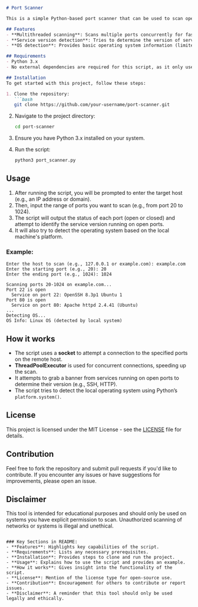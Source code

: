 
```markdown
# Port Scanner

This is a simple Python-based port scanner that can be used to scan open ports on a remote host. It supports multithreaded scanning for faster results, service version detection via banner grabbing, and basic operating system detection.

## Features
- **Multithreaded scanning**: Scans multiple ports concurrently for faster execution.
- **Service version detection**: Tries to determine the version of services running on open ports using banner grabbing.
- **OS detection**: Provides basic operating system information (limited to the local system for now).

## Requirements
- Python 3.x
- No external dependencies are required for this script, as it only uses Python’s built-in libraries.

## Installation
To get started with this project, follow these steps:

1. Clone the repository:
   ```bash
   git clone https://github.com/your-username/port-scanner.git
   ```

2. Navigate to the project directory:
   ```bash
   cd port-scanner
   ```

3. Ensure you have Python 3.x installed on your system.

4. Run the script:
   ```bash
   python3 port_scanner.py
   ```

## Usage
1. After running the script, you will be prompted to enter the target host (e.g., an IP address or domain).
2. Then, input the range of ports you want to scan (e.g., from port 20 to 1024).
3. The script will output the status of each port (open or closed) and attempt to identify the service version running on open ports.
4. It will also try to detect the operating system based on the local machine's platform.

### Example:

```
Enter the host to scan (e.g., 127.0.0.1 or example.com): example.com
Enter the starting port (e.g., 20): 20
Enter the ending port (e.g., 1024): 1024

Scanning ports 20-1024 on example.com...
Port 22 is open
  Service on port 22: OpenSSH 8.3p1 Ubuntu 1
Port 80 is open
  Service on port 80: Apache httpd 2.4.41 (Ubuntu)
...
Detecting OS...
OS Info: Linux OS (detected by local system)
```

## How it works
- The script uses a **socket** to attempt a connection to the specified ports on the remote host.
- **ThreadPoolExecutor** is used for concurrent connections, speeding up the scan.
- It attempts to grab a banner from services running on open ports to determine their version (e.g., SSH, HTTP).
- The script tries to detect the local operating system using Python’s `platform.system()`.

## License
This project is licensed under the MIT License - see the [LICENSE](LICENSE) file for details.

## Contribution
Feel free to fork the repository and submit pull requests if you'd like to contribute. If you encounter any issues or have suggestions for improvements, please open an issue.

## Disclaimer
This tool is intended for educational purposes and should only be used on systems you have explicit permission to scan. Unauthorized scanning of networks or systems is illegal and unethical.
```

### Key Sections in README:
- **Features**: Highlights key capabilities of the script.
- **Requirements**: Lists any necessary prerequisites.
- **Installation**: Provides steps to clone and run the project.
- **Usage**: Explains how to use the script and provides an example.
- **How it works**: Gives insight into the functionality of the script.
- **License**: Mention of the license type for open-source use.
- **Contribution**: Encouragement for others to contribute or report issues.
- **Disclaimer**: A reminder that this tool should only be used legally and ethically.
